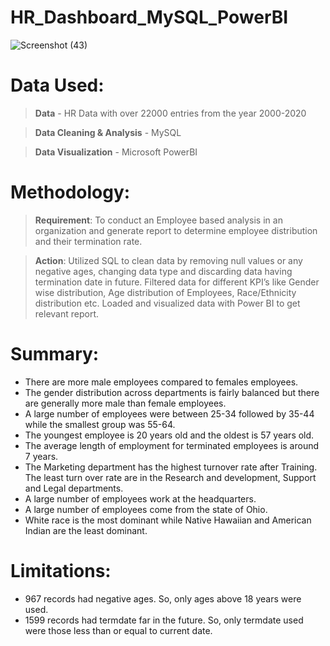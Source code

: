 # HR_Dashboard_MySQL_PowerBI

![Screenshot (43)](https://github.com/RigonMetis/HR_Dashboard_MySQL_PowerBI/assets/101653114/2d898045-b54f-429b-a99a-bc2ed6162454)

# Data Used:
>**Data** - HR Data with over 22000 entries from the year 2000-2020

>**Data Cleaning & Analysis** - MySQL

>**Data Visualization** - Microsoft PowerBI

# Methodology:
> **Requirement**: To conduct an Employee based analysis in an organization and generate report to 
determine employee distribution and their termination rate. 

> **Action**: Utilized SQL to clean data by removing null values or any negative ages, changing data type 
and discarding data having termination date in future. Filtered data for different KPI’s like Gender wise 
distribution, Age distribution of Employees, Race/Ethnicity distribution etc. Loaded and visualized data 
with Power BI to get relevant report.
# Summary:
- There are more male employees compared to females employees.
- The gender distribution across departments is fairly balanced but there are generally more male than female employees.
- A large number of employees were between 25-34 followed by 35-44 while the smallest group was 55-64. 
- The youngest employee is 20 years old and the oldest is 57 years old.
- The average length of employment for terminated employees is around 7 years.
- The Marketing department has the highest turnover rate after Training. The least turn over rate are in the Research and development, Support and Legal departments.
- A large number of employees work at the headquarters.
- A large number of employees come from the state of Ohio.
- White race is the most dominant while Native Hawaiian and American Indian are the least dominant.

# Limitations:
- 967 records had negative ages. So, only ages above 18 years were used.
- 1599 records had termdate far in the future. So, only termdate used were those less than or equal to current date. 
